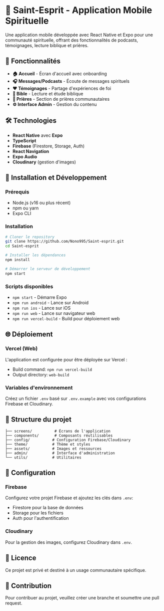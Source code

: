 # 🙏 Saint-Esprit - Application Mobile Spirituelle

Une application mobile développée avec React Native et Expo pour une communauté spirituelle, offrant des fonctionnalités de podcasts, témoignages, lecture biblique et prières.

## 📱 Fonctionnalités

- **🏠 Accueil** - Écran d'accueil avec onboarding
- **🎧 Messages/Podcasts** - Écoute de messages spirituels
- **❤️ Témoignages** - Partage d'expériences de foi
- **📖 Bible** - Lecture et étude biblique
- **🙏 Prières** - Section de prières communautaires
- **⚙️ Interface Admin** - Gestion du contenu

## 🛠 Technologies

- **React Native** avec **Expo**
- **TypeScript**
- **Firebase** (Firestore, Storage, Auth)
- **React Navigation**
- **Expo Audio**
- **Cloudinary** (gestion d'images)

## 🚀 Installation et Développement

### Prérequis
- Node.js (v16 ou plus récent)
- npm ou yarn
- Expo CLI

### Installation
```bash
# Cloner le repository
git clone https://github.com/Nono995/Saint-esprit.git
cd Saint-esprit

# Installer les dépendances
npm install

# Démarrer le serveur de développement
npm start
```

### Scripts disponibles
- `npm start` - Démarre Expo
- `npm run android` - Lance sur Android
- `npm run ios` - Lance sur iOS
- `npm run web` - Lance sur navigateur web
- `npm run vercel-build` - Build pour déploiement web

## 🌐 Déploiement

### Vercel (Web)
L'application est configurée pour être déployée sur Vercel :
- Build command: `npm run vercel-build`
- Output directory: `web-build`

### Variables d'environnement
Créez un fichier `.env` basé sur `.env.example` avec vos configurations Firebase et Cloudinary.

## 📁 Structure du projet

```
├── screens/          # Écrans de l'application
├── components/       # Composants réutilisables
├── config/          # Configuration Firebase/Cloudinary
├── theme/           # Thème et styles
├── assets/          # Images et ressources
├── admin/           # Interface d'administration
└── utils/           # Utilitaires
```

## 🔧 Configuration

### Firebase
Configurez votre projet Firebase et ajoutez les clés dans `.env`:
- Firestore pour la base de données
- Storage pour les fichiers
- Auth pour l'authentification

### Cloudinary
Pour la gestion des images, configurez Cloudinary dans `.env`.

## 📄 Licence

Ce projet est privé et destiné à un usage communautaire spécifique.

## 👥 Contribution

Pour contribuer au projet, veuillez créer une branche et soumettre une pull request.
